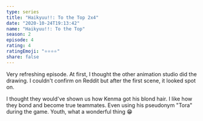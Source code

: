 ```yaml
---
type: series
title: "Haikyuu!!: To the Top 2x4"
date: "2020-10-24T19:13:42"
name: "Haikyuu!!: To the Top"
season: 2
episode: 4
rating: 4
ratingEmoji: "⭐️⭐️⭐️⭐️"
share: false
---
```


Very refreshing episode. At first, I thought the other animation studio did the drawing. I couldn't confirm on Reddit but after the first scene, it looked spot on.

I thought they would've shown us how Kenma got his blond hair. I like how they bond and become true teammates. Even using his pseudonym "Tora" during the game. Youth, what a wonderful thing 😁
